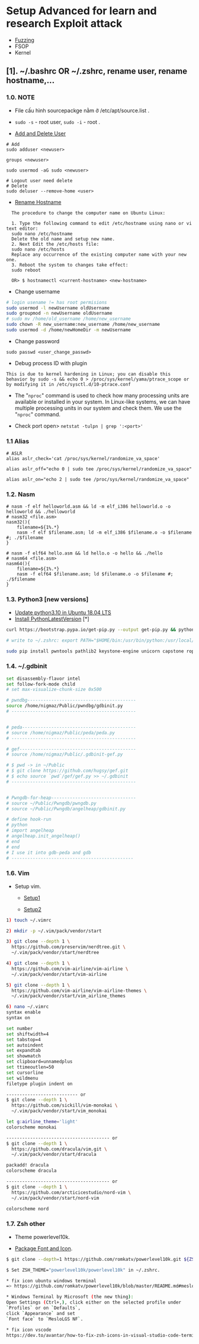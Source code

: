 # Setup Advanced for learn and research Exploit attack
- [Fuzzing](https://y3a.github.io/2022/12/14/fuzzing1/)
- FSOP
- Kernel 

## [1]. ~/.bashrc OR ~/.zshrc, rename user, rename hostname,...
### 1.0. NOTE
- File cấu hình sourcepackge nằm ở /etc/apt/source.list .
- `sudo -s` - root user, `sudo -i` - root .

- [Add and Delete User](https://www.digitalocean.com/community/tutorials/how-to-add-and-delete-users-on-ubuntu-18-04) 
```
# Add
sudo adduser <newuser>

groups <newuser>

sudo usermod -aG sudo <newuser>

# Logout user need delete
# Delete
sudo deluser --remove-home <user>
```
    
- [Rename Hostname](https://www.cyberciti.biz/faq/ubuntu-change-hostname-command/)
```
  The procedure to change the computer name on Ubuntu Linux:

  1. Type the following command to edit /etc/hostname using nano or vi text editor:
  sudo nano /etc/hostname
  Delete the old name and setup new name.
  2. Next Edit the /etc/hosts file:
  sudo nano /etc/hosts
  Replace any occurrence of the existing computer name with your new one.
  3. Reboot the system to changes take effect:
  sudo reboot

  OR> $ hostnamectl <current-hostname> <new-hostname>
```

- Change username

```bash
# login usename != has root permisions
sudo usermod -l newUsername oldUsername
sudo groupmod -n newUsername oldUsername
# sudo mv /home/old_username /home/new_username
sudo chown -R new_username:new_username /home/new_username
sudo usermod -d /home/newHomeDir -m newUsername
```

- Change password

```
sudo passwd <user_change_passwd>
```

- Debug process ID with plugin

```
This is due to kernel hardening in Linux; you can disable this behavior by sudo -s && echo 0 > /proc/sys/kernel/yama/ptrace_scope or by modifying it in /etc/sysctl.d/10-ptrace.conf
```

  
- The "`nproc`" command is used to check how many processing units are available or installed in your system. In Linux-like systems, we can have multiple processing units in our system and check them. We use the "`nproc`" command.

- Check port open> `netstat -tulpn | grep ':<port>'`


### 1.1 Alias

```
# ASLR
alias aslr_check='cat /proc/sys/kernel/randomize_va_space'

alias aslr_off="echo 0 | sudo tee /proc/sys/kernel/randomize_va_space"

alias aslr_on="echo 2 | sudo tee /proc/sys/kernel/randomize_va_space"
```

### 1.2. Nasm

```
# nasm -f elf helloworld.asm && ld -m elf_i386 helloworld.o -o helloworld && ./helloworld
# nasm32 <file.asm>
nasm32(){
    filename=${1%.*}
    nasm -f elf $filename.asm; ld -m elf_i386 $filename.o -o $filename #; ./$filename
}
```

```
# nasm -f elf64 hello.asm && ld hello.o -o hello && ./hello
# nasm64 <file.asm>
nasm64(){
    filename=${1%.*}
    nasm -f elf64 $filename.asm; ld $filename.o -o $filename #; ./$filename
}
```

### 1.3. Python3 [new versions]

- [Update python3.10 in Ubuntu 18.04 LTS](https://www.youtube.com/watch?v=ir6KxzMICbE)
- [Install PythonLatestVersion](https://serverspace.io/support/help/install-python-latest-version-on-ubuntu-20-04/) [*]

```bash
curl https://bootstrap.pypa.io/get-pip.py --output get-pip.py && python get-pip.py

# write to ~/.zshrc: export PATH="$HOME/bin:/usr/bin/python:/usr/local/lib/python3.12/dist-packages/pip:$PATH"

sudo pip install pwntools pathlib2 keystone-engine unicorn capstone ropper ipython
```

### 1.4. ~/.gdbinit

```bash
set disassembly-flavor intel
set follow-fork-mode child
# set max-visualize-chunk-size 0x500

# pwndbg-----------------------------------------
source /home/nigmaz/Public/pwndbg/gdbinit.py
# -----------------------------------------------


# peda-------------------------------------------
# source /home/nigmaz/Public/peda/peda.py
# -----------------------------------------------

# gef--------------------------------------------
# source /home/nigmaz/Public/.gdbinit-gef.py

# $ pwd -> in ~/Public
# $ git clone https://github.com/hugsy/gef.git
# $ echo source `pwd`/gef/gef.py >> ~/.gdbinit
# -----------------------------------------------


# Pwngdb-for-heap--------------------------------
# source ~/Public/Pwngdb/pwngdb.py
# source ~/Public/Pwngdb/angelheap/gdbinit.py

# define hook-run
# python
# import angelheap
# angelheap.init_angelheap()
# end
# end
# I use it into gdb-peda and gdb
# ----------------------------------------------
```

### 1.6. Vim

- Setup vim.
  
  * [Setup1](https://codelearn.io/sharing/cai-dat-vim-editor-than-thanh-phan-1)
  
  * [Setup2](https://codelearn.io/sharing/cai-dat-vim-editor-than-thanh-phan-2)

```bash
1) touch ~/.vimrc

2) mkdir -p ~/.vim/pack/vendor/start

3) git clone --depth 1 \
  https://github.com/preservim/nerdtree.git \
  ~/.vim/pack/vendor/start/nerdtree

4) git clone --depth 1 \
  https://github.com/vim-airline/vim-airline \
  ~/.vim/pack/vendor/start/vim-airline

5) git clone --depth 1 \
  https://github.com/vim-airline/vim-airline-themes \
  ~/.vim/pack/vendor/start/vim_airline_themes

6) nano ~/.vimrc 
syntax enable              
syntax on

set number
set shiftwidth=4
set tabstop=4
set autoindent
set expandtab
set showmatch
set clipboard=unnamedplus
set ttimeoutlen=50
set cursorline
set wildmenu
filetype plugin indent on

--------------------------- or
$ git clone --depth 1 \
  https://github.com/sickill/vim-monokai \
  ~/.vim/pack/vendor/start/vim_monokai

let g:airline_theme='light'
colorscheme monokai

--------------------------------------- or
$ git clone --depth 1 \
  https://github.com/dracula/vim.git \
  ~/.vim/pack/vendor/start/dracula

packadd! dracula
colorscheme dracula

--------------------------------------- or
$ git clone --depth 1 \
  https://github.com/arcticicestudio/nord-vim \
  ~/.vim/pack/vendor/start/nord-vim

colorscheme nord
```

### 1.7. Zsh other

* Theme powerlevel10k.

* [Package Font and Icon](https://github.com/NigmaZ/Blogs/tree/main/Virtual-Machine/Note/MesloLGS%20NF).

```bash
$ git clone --depth=1 https://github.com/romkatv/powerlevel10k.git ${ZSH_CUSTOM:-$HOME/.oh-my-zsh/custom}/themes/powerlevel10k

$ Set ZSH_THEME="powerlevel10k/powerlevel10k" in ~/.zshrc.

* fix icon ubuntu windows terminal 
=> https://github.com/romkatv/powerlevel10k/blob/master/README.md#meslo-nerd-font-patched-for-powerlevel10k

* Windows Terminal by Microsoft (the new thing): 
Open Settings (Ctrl+,), click either on the selected profile under 
`Profiles` or on `Defaults`, 
click `Appearance` and set 
`Font face` to `MesloLGS NF`.

* fix icon vscode 
https://dev.to/avantar/how-to-fix-zsh-icons-in-visual-studio-code-terminal-38bb
```





